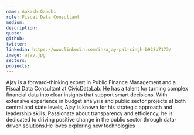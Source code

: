 ```yaml
---
name: Aakash Gandhi
role: Fiscal Data Consultant
medium:
description:
quote: 
github: 
twitter:
linkedin: https://www.linkedin.com/in/ajay-pal-singh-b928b7173/
image: ajay.jpg
sectors: 
projects: 
---
```


Ajay is a forward-thinking expert in Public Finance Management and a Fiscal Data Consultant at CivicDataLab. He has a talent for turning complex financial data into clear insights that support smart decisions. With extensive experience in budget analysis and public sector projects at both central and state levels, Ajay is known for his strategic approach and leadership skills. Passionate about transparency and efficiency, he is dedicated to driving positive change in the public sector through data-driven solutions.He loves exploring new technologies